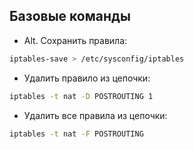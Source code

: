 ## Базовые команды

 - Alt. Сохранить правила:
```bash
iptables-save > /etc/sysconfig/iptables
```

 - Удалить правило из цепочки:
```bash
iptables -t nat -D POSTROUTING 1
```

 - Удалить все правила из цепочки:
```bash
iptables -t nat -F POSTROUTING
```